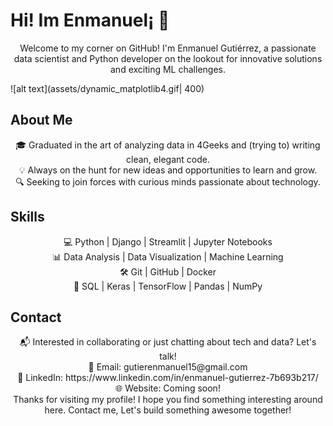 

# Hi! Im Enmanuel¡ 👋

<div align="center">Welcome to my corner on GitHub! I'm Enmanuel Gutiérrez, a passionate data scientist and Python developer on the lookout for innovative solutions and exciting ML challenges.</div>


![alt text](assets/dynamic_matplotlib4.gif| 400)


## About Me

<div align="center">
  🎓 Graduated in the art of analyzing data in 4Geeks and (trying to) writing clean, elegant code. <br>
  💡 Always on the hunt for new ideas and opportunities to learn and grow.<br>
  🔍 Seeking to join forces with curious minds passionate about technology.
</div>

## Skills

<div align="center">
  💻 Python | Django | Streamlit | Jupyter Notebooks <br>
  📊 Data Analysis | Data Visualization | Machine Learning <br>
  🛠️ Git | GitHub | Docker <br>
  🔧 SQL | Keras | TensorFlow | Pandas | NumPy
</div>

## Contact

<div align="center">
  📬 Interested in collaborating or just chatting about tech and data? Let's talk!<br>
  📧 Email: gutierenmanuel15@gmail.com <br>
  🔗 LinkedIn: https://www.linkedin.com/in/enmanuel-gutierrez-7b693b217/ <br>
  🌐 Website: Coming soon! 
</div>

<div align="center">Thanks for visiting my profile! I hope you find something interesting around here. Contact me, Let's build something awesome together!</div>
